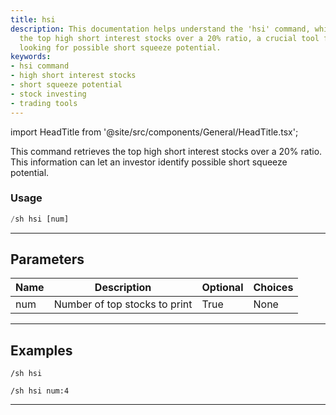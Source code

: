 ```yaml
---
title: hsi
description: This documentation helps understand the 'hsi' command, which retrieves
  the top high short interest stocks over a 20% ratio, a crucial tool for investors
  looking for possible short squeeze potential.
keywords:
- hsi command
- high short interest stocks
- short squeeze potential
- stock investing
- trading tools
---
```


import HeadTitle from '@site/src/components/General/HeadTitle.tsx';

<HeadTitle title="short_data: hsi - Discord Reference | OpenBB Bot Docs" />

This command retrieves the top high short interest stocks over a 20% ratio. This information can let an investor identify possible short squeeze potential.

### Usage

```python wordwrap
/sh hsi [num]
```

---

## Parameters

| Name | Description | Optional | Choices |
| ---- | ----------- | -------- | ------- |
| num | Number of top stocks to print | True | None |


---

## Examples

```
/sh hsi
```
```
/sh hsi num:4
```

---
